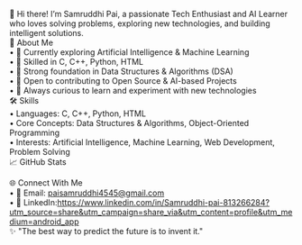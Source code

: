 👋 Hi there! I’m Samruddhi Pai, a passionate Tech Enthusiast and AI Learner who loves solving problems, exploring new technologies, and building intelligent solutions.
</br>
🚀 About Me
</br>
•	🤖 Currently exploring Artificial Intelligence & Machine Learning
</br>
•	🔹 Skilled in C, C++, Python, HTML
</br>
•	🔹 Strong foundation in Data Structures & Algorithms (DSA)
</br>
•	🔹 Open to contributing to Open Source & AI-based Projects
</br>
•	🔹 Always curious to learn and experiment with new technologies
</br>
🛠️ Skills
</br>
•	Languages: C, C++, Python, HTML
</br>
•	Core Concepts: Data Structures & Algorithms, Object-Oriented Programming
</br>
•	Interests: Artificial Intelligence, Machine Learning, Web Development, Problem Solving
</br>
📈 GitHub Stats
</br>
 
 
🌐 Connect With Me
</br>
•	📧 Email: paisamruddhi4545@gmail.com
</br>
•	💼 LinkedIn:https://www.linkedin.com/in/Samruddhi-pai-813266284?utm_source=share&utm_campaign=share_via&utm_content=profile&utm_medium=android_app 
</br>
✨ "The best way to predict the future is to invent it."
